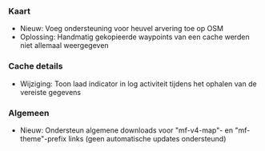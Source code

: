 
### Kaart
- Nieuw: Voeg ondersteuning voor heuvel arvering toe op OSM
- Oplossing: Handmatig gekopieerde waypoints van een cache werden niet allemaal weergegeven

### Cache details
- Wijziging: Toon laad indicator in log activiteit tijdens het ophalen van de vereiste gegevens

### Algemeen
- Nieuw: Ondersteun algemene downloads voor "mf-v4-map"- en "mf-theme"-prefix links (geen automatische updates ondersteund)

